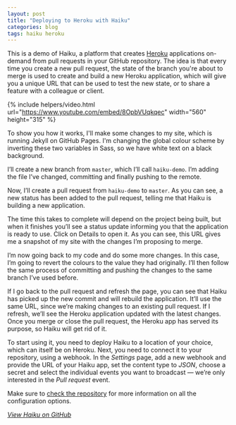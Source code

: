 ```yaml
---
layout: post
title: "Deploying to Heroku with Haiku"
categories: blog
tags: haiku heroku
---
```

This is a demo of Haiku, a platform that creates [Heroku](https://www.heroku.com) applications on-demand from pull requests in your GitHub repository. The idea is that every time you create a new pull request, the state of the branch you're about to merge is used to create and build a new Heroku application, which will give you a unique URL that can be used to test the new state, or to share a feature with a colleague or client.<!--more-->

{% include helpers/video.html url="https://www.youtube.com/embed/8OpbVUqkqec" width="560" height="315" %}

To show you how it works, I'll make some changes to my site, which is running Jekyll on GitHub Pages. I'm changing the global colour scheme by inverting these two variables in Sass, so we have white text on a black background. 

I’ll create a new branch from `master`, which I’ll call `haiku-demo`. I’m adding the file I’ve changed, committing and finally pushing to the remote.

Now, I’ll create a pull request from `haiku-demo` to `master`. As you can see, a new status has been added to the pull request, telling me that Haiku is building a new application.

The time this takes to complete will depend on the project being built, but when it finishes you’ll see a status update informing you that the application is ready to use. Click on Details to open it. As you can see, this URL gives me a snapshot of my site with the changes I’m proposing to merge.

I’m now going back to my code and do some more changes. In this case, I’m going to revert the colours to the value they had originally. I’ll then follow the same process of committing and pushing the changes to the same branch I’ve used before.

If I go back to the pull request and refresh the page, you can see that Haiku has picked up the new commit and will rebuild the application. It’ll use the same URL, since we’re making changes to an existing pull request. If I refresh, we’ll see the Heroku application updated with the latest changes. Once you merge or close the pull request, the Heroku app has served its purpose, so Haiku will get rid of it.

To start using it, you need to deploy Haiku to a location of your choice, which can itself be on Heroku. Next, you need to connect it to your repository, using a webhook. In the *Settings* page, add a new webhook and provide the URL of your Haiku app, set the content type to *JSON*, choose a secret and select the individual events you want to broadcast — we’re only interested in the *Pull request* event.

Make sure to [check the repository](https://github.com/eduardoboucas/haiku) for more information on all the configuration options.<!--tomb-->

*[View Haiku on GitHub](https://github.com/eduardoboucas/haiku)*
